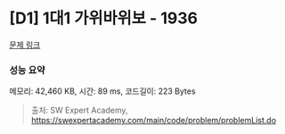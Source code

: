 # [D1] 1대1 가위바위보 - 1936 

[문제 링크](https://swexpertacademy.com/main/code/problem/problemDetail.do?contestProbId=AV5PjKXKALcDFAUq) 

### 성능 요약

메모리: 42,460 KB, 시간: 89 ms, 코드길이: 223 Bytes



> 출처: SW Expert Academy, https://swexpertacademy.com/main/code/problem/problemList.do